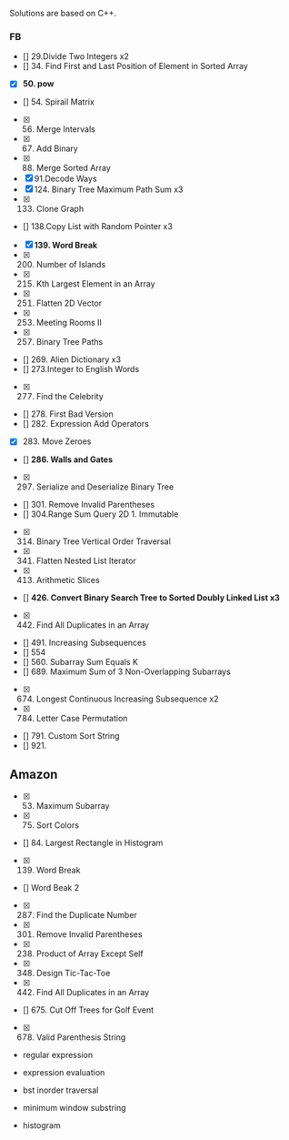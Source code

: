 Solutions are based on C++.

### FB

- [] 29.Divide Two Integers x2
- [] 34. Find First and Last Position of Element in Sorted Array
- [x] **50. pow**
- [] 54. Spirail Matrix
- [x] 56. Merge Intervals
- [x] 67. Add Binary
- [x] 88. Merge Sorted Array
- [x] 91.Decode Ways
- [x] 124. Binary Tree Maximum Path Sum x3
- [x] 133. Clone Graph
- [] 138.Copy List with Random Pointer x3
- [x] **139. Word Break**
- [x] 200. Number of Islands
- [x] 215. Kth Largest Element in an Array
- [x] 251. Flatten 2D Vector
- [x] 253. Meeting Rooms II
- [x] 257. Binary Tree Paths
- [] 269. Alien Dictionary x3
- [] 273.Integer to English Words
- [x] 277. Find the Celebrity
- [] 278. First Bad Version
- [] 282. Expression Add Operators
- [x] 283. Move Zeroes
- [] **286. Walls and Gates**
- [x] 297. Serialize and Deserialize Binary Tree
- [] 301. Remove Invalid Parentheses
- [] 304.Range Sum Query 2D 1. Immutable
- [x] 314. Binary Tree Vertical Order Traversal
- [x] 341. Flatten Nested List Iterator
- [x] 413. Arithmetic Slices
- [] **426. Convert Binary Search Tree to Sorted Doubly Linked List x3**
- [x] 442. Find All Duplicates in an Array
- [] 491. Increasing Subsequences
- [] 554
- [] 560. Subarray Sum Equals K
- [] 689. Maximum Sum of 3 Non-Overlapping Subarrays
- [x] 674. Longest Continuous Increasing Subsequence x2
- [x] 784. Letter Case Permutation
- [] 791. Custom Sort String
- [] 921. 






## Amazon

- [x] 53. Maximum Subarray
- [x] 75. Sort Colors
- [] 84. Largest Rectangle in Histogram
- [x] 139. Word Break
- [] Word Beak 2
- [x] 287. Find the Duplicate Number
- [x] 301. Remove Invalid Parentheses
- [x] 238. Product of Array Except Self
- [x] 348. Design Tic-Tac-Toe
- [x] 442. Find All Duplicates in an Array 
- [] 675. Cut Off Trees for Golf Event
- [x] 678. Valid Parenthesis String
- regular expression
- expression evaluation
- bst inorder traversal

- minimum window substring
- histogram

















